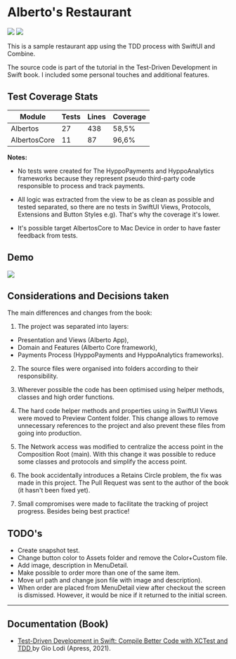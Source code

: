 # Alberto's Restaurant

<p>
  <img src="https://github.com/fserrazes/Albertos/actions/workflows/CI.yml/badge.svg" />
    <img src="https://img.shields.io/badge/iOS-16.0+-orange.svg" />
</p>

This is a sample restaurant app using the TDD process with SwiftUI and Combine.

The source code is part of the tutorial in the Test-Driven Development in Swift book. I included some personal touches and additional features.

## Test Coverage Stats

| Module           | Tests | Lines | Coverage |
|------------------|-------|-------|----------|
| Albertos         |  27   | 438   | 58,5%    |
| AlbertosCore     |  11   |  87   | 96,6%    |

**Notes:**

* No tests were created for The HyppoPayments and HyppoAnalytics frameworks because they represent pseudo third-party code responsible to process and track payments.

* All logic was extracted from the view to be as clean as possible and tested separated, so there are no tests in SwiftUI Views, Protocols, Extensions and Button Styles e.g). That's why the coverage it's lower.

* It's possible target AlbertosCore to Mac Device in order to have faster feedback from tests.

## Demo

![](screen_recording.gif)

## Considerations and Decisions taken

The main differences and changes from the book:

1. The project was separated into layers:
  * Presentation and Views (Alberto App),
  * Domain and Features (Alberto Core framework),
  * Payments Process (HyppoPayments and HyppoAnalytics frameworks).

2. The source files were organised into folders according to their responsibility.

3. Wherever possible the code has been optimised using helper methods, classes and high order functions.

4. The hard code helper methods and properties using in SwiftUI Views were moved to Preview Content folder. This change allows to remove unnecessary references to the project and also prevent these files from going into production.  

5. The Network access was modified to centralize the access point in the Composition Root (main). With this change it was possible to reduce some classes and protocols and simplify the access point.

6. The book accidentally introduces a Retains Circle problem, the fix was made in this project. The Pull Request was sent to the author of the book (it hasn't been fixed yet).

7. Small compromises were made to facilitate the tracking of project progress. Besides being best practice!

## TODO's

* Create snapshot test.
* Change button color to Assets folder and remove the Color+Custom file.
* Add image, description in MenuDetail.
* Make possible to order more than one of the same item.
* Move url path and change json file with image and description).
* When order are placed from MenuDetail view after checkout the screen is dismissed. However, it would be nice if it returned to the initial screen.

---

## Documentation (Book)
+ [Test-Driven Development in Swift: Compile Better Code with XCTest and TDD ](https://www.amazon.com/Test-Driven-Development-Swift-Compile-Better-ebook/dp/B098HZ9LLD/ref=sr_1_1?crid=V77WWNISPC48&keywords=Test-Driven+Development+in+Swift%3A+Compile+Better+Code+with+XCTest+and+TDD+by+Gio+Lodi+%28Apress%2C+2021%29.&qid=1666260006&qu=eyJxc2MiOiItMC4wMSIsInFzYSI6IjAuMDAiLCJxc3AiOiIwLjAwIn0%3D&sprefix=test-driven+development+in+swift+compile+better+code+with+xctest+and+tdd+by+gio+lodi+apress%2C+2021+.%2Caps%2C212&sr=8-1) by Gio Lodi (Apress, 2021).
